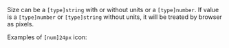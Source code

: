 Size can be a `[type]string` with or without units or a `[type]number`. If value is a `[type]number` or `[type]string` without units, it will be treated by browser as pixels.

Examples of `[num]24px` icon:
